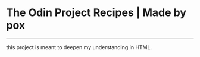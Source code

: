 # The Odin Project Recipes | Made by pox

---

this project is meant to deepen my understanding in HTML.
